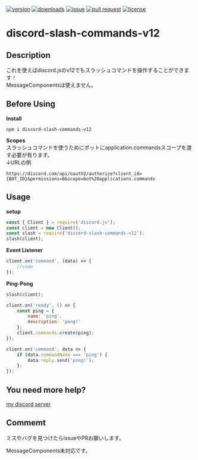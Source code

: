 [![version](https://img.shields.io/npm/v/discord-slash-commands-v12?style=flat-square)](https://www.npmjs.com/package/discord-slash-commands-v12?activeTab=versions)
[![downloads](https://img.shields.io/npm/dt/discord-slash-commands-v12?style=flat-square)](https://www.npmjs.com/package/discord-slash-commands-v12)
[![issue](https://img.shields.io/github/issues/Mametaro-discord/discord-slash-command-v12?style=flat-square)](https://github.com/Mametaro-discord/discord-slash-commands-v12/issues)
[![pull request](https://img.shields.io/github/issues-pr/Mametaro-discord/discord-slash-command-v12?style=flat-square)](https://github.com/Mametaro-discord/discord-slash-commands-v12/pulls)
[![license](https://img.shields.io/github/license/Mametaro-discord/discord-slash-command-v12?style=flat-square)](https://github.com/Mametaro-discord/discord-slash-commands-v12/blob/master/LICENSE)
# discord-slash-commands-v12

## Description 
これを使えばdiscord.jsのv12でもスラッシュコマンドを操作することができます！  
MessageComponentsは使えません。

## Before Using
**Install**  
```
npm i discord-slash-commands-v12 
```  
  
**Scopes**  
スラッシュコマンドを使うためにボットにapplication.commandsスコープを渡す必要が有ります。  
↓URLの例  
```
https://discord.com/api/oauth2/authorize?client_id={BOT_ID}&permissions=0&scope=bot%20applications.commands
```

## Usage 
**setup** 
```js
const { Client } = require('discord.js');
const client = new Client();
const slash = require('discord-slash-commands-v12');
slash(client);
``` 

**Event Listener** 
```js
client.on('command', (data) => {
	//code
});
``` 

**Ping-Pong** 
```js
slash(client);

client.on('ready', () => {
	const ping = {
		name: 'ping',
		description: 'pong!'
	};
	client.commands.create(ping);
});

client.on('command', data => {
	if (data.commandName === 'ping') {
		data.reply.send('pong!');
	};
});
``` 

## You need more help?
[my discord server](https://discord.gg/UQSUBHwM7T)

## Commemt
ミスやバグを見つけたらissueやPRお願いします。  
  
MessageComponents未対応です。